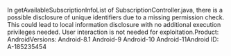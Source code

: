 In getAvailableSubscriptionInfoList of SubscriptionController.java, there is a possible disclosure of unique identifiers due to a missing permission check. This could lead to local information disclosure with no additional execution privileges needed. User interaction is not needed for exploitation.Product: AndroidVersions: Android-8.1 Android-9 Android-10 Android-11Android ID: A-185235454
